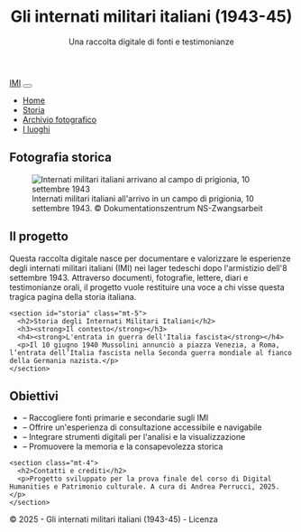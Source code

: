 <html lang="it">
<head>
  <meta charset="UTF-8">
  <meta name="viewport" content="width=device-width, initial-scale=1.0">

  <meta name="DC.title" content="Gli internati militari italiani (1943-45)">
  <meta name="DC.creator" content="[Andrea Perrucci]">
  <meta name="DC.subject" content="Internati militari italiani, Seconda guerra mondiale, Lager, prigionia">
  <meta name="DC.description" content="Una raccolta digitale di testimonianze e documenti sugli internati militari italiani nei lager tedeschi, 1943-1945.">
  <meta name="DC.language" content="it">
  <meta name="DC.date" content="2025-05-15">
  <meta name="DC.rights" content="CC BY-SA 4.0">

  <link href="https://cdn.jsdelivr.net/npm/bootstrap@5.3.0/dist/css/bootstrap.min.css" rel="stylesheet">

  <link rel="stylesheet" href="css/stile.css">
</head>
<body>
  <header class="bg-dark text-white py-4">
    <div class="container">
      <h1 class="mb-0">Gli internati militari italiani (1943-45)</h1>
      <p class="lead">Una raccolta digitale di fonti e testimonianze</p>
    </div>
  </header>

  <nav class="navbar navbar-expand-lg navbar-light bg-light">
    <div class="container">
      <a class="navbar-brand" href="#">IMI</a>
      <button class="navbar-toggler" type="button" data-bs-toggle="collapse" data-bs-target="#navbarNav">
        <span class="navbar-toggler-icon"></span>
      </button>
      <div class="collapse navbar-collapse" id="navbarNav">
        <ul class="navbar-nav">
          <li class="nav-item"><a class="nav-link active" href="index.html">Home</a></li>
          <li class="nav-item"><a class="nav-link" href=">catalogo.html">Storia</a></li>
          <li class="nav-item"><a class="nav-link" href="#">Archivio fotografico</a></li>
          <li class="nav-item"><a class="nav-link" href="#">I luoghi</a></li>
        </ul>
      </div>
    </div>
  </nav>

 <section class="my-5">
  <h2>Fotografia storica</h2>
  <figure class="text-center">
    <img src="https://www.ns-zwangsarbeit.de/fileadmin/dateien/imi/Transport/10_Sept_43_Ital_Internierte_treffen_im_Lager_ein.jpg"
         class="img-fluid rounded shadow"
         alt="Internati militari italiani arrivano al campo di prigionia, 10 settembre 1943">
    <figcaption class="mt-2 text-muted">
      Internati militari italiani all'arrivo in un campo di prigionia, 10 settembre 1943. © Dokumentationszentrum NS-Zwangsarbeit
    </figcaption>
  </figure>
</section>

  <main class="container my-5">
    <section>
      <h2>Il progetto</h2>
      <p>Questa raccolta digitale nasce per documentare e valorizzare le esperienze degli internati militari italiani (IMI) nei lager tedeschi dopo l'armistizio dell'8 settembre 1943. Attraverso documenti, fotografie, lettere, diari e testimonianze orali, il progetto vuole restituire una voce a chi visse questa tragica pagina della storia italiana.</p>
    </section>

    <section id="storia" class="mt-5">
      <h2>Storia degli Internati Militari Italiani</h2>
      <h3><strong>Il contesto</strong></h3>
      <h4><strong>L'entrata in guerra dell'Italia fascista</strong></h4>
      <p>Il 10 giugno 1940 Mussolini annunciò a piazza Venezia, a Roma, l’entrata dell’Italia fascista nella Seconda guerra mondiale al fianco della Germania nazista.</p>
    </section>

   <section class="mt-4">
  <h2>Obiettivi</h2>
  <ul class="list-unstyled">
    <li>– Raccogliere fonti primarie e secondarie sugli IMI</li>
    <li>– Offrire un'esperienza di consultazione accessibile e navigabile</li>
    <li>– Integrare strumenti digitali per l'analisi e la visualizzazione</li>
    <li>– Promuovere la memoria e la consapevolezza storica</li>
  </ul>
</section>

    <section class="mt-4">
      <h2>Contatti e crediti</h2>
      <p>Progetto sviluppato per la prova finale del corso di Digital Humanities e Patrimonio culturale. A cura di Andrea Perrucci, 2025.</p>
    </section>
  </main>

  <footer class="bg-light text-center py-3">
    <p class="mb-0">&copy; 2025 - Gli internati militari italiani (1943-45) - Licenza</p>
  </footer>
